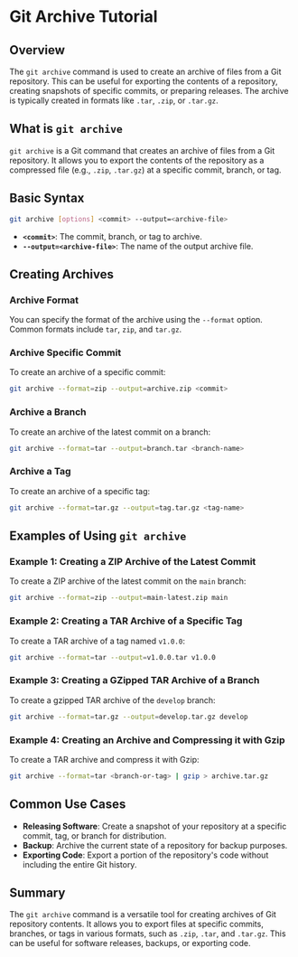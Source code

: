 # Git Archive Tutorial

## Overview

The `git archive` command is used to create an archive of files from a Git repository. This can be useful for exporting the contents of a repository, creating snapshots of specific commits, or preparing releases. The archive is typically created in formats like `.tar`, `.zip`, or `.tar.gz`.

## What is `git archive`

`git archive` is a Git command that creates an archive of files from a Git repository. It allows you to export the contents of the repository as a compressed file (e.g., `.zip`, `.tar.gz`) at a specific commit, branch, or tag.

## Basic Syntax

```bash
git archive [options] <commit> --output=<archive-file>
```

- **`<commit>`**: The commit, branch, or tag to archive.
- **`--output=<archive-file>`**: The name of the output archive file.

## Creating Archives

### Archive Format

You can specify the format of the archive using the `--format` option. Common formats include `tar`, `zip`, and `tar.gz`.

### Archive Specific Commit

To create an archive of a specific commit:

```bash
git archive --format=zip --output=archive.zip <commit>
```

### Archive a Branch

To create an archive of the latest commit on a branch:

```bash
git archive --format=tar --output=branch.tar <branch-name>
```

### Archive a Tag

To create an archive of a specific tag:

```bash
git archive --format=tar.gz --output=tag.tar.gz <tag-name>
```

## Examples of Using `git archive`

### Example 1: Creating a ZIP Archive of the Latest Commit

To create a ZIP archive of the latest commit on the `main` branch:

```bash
git archive --format=zip --output=main-latest.zip main
```

### Example 2: Creating a TAR Archive of a Specific Tag

To create a TAR archive of a tag named `v1.0.0`:

```bash
git archive --format=tar --output=v1.0.0.tar v1.0.0
```

### Example 3: Creating a GZipped TAR Archive of a Branch

To create a gzipped TAR archive of the `develop` branch:

```bash
git archive --format=tar.gz --output=develop.tar.gz develop
```

### Example 4: Creating an Archive and Compressing it with Gzip

To create a TAR archive and compress it with Gzip:

```bash
git archive --format=tar <branch-or-tag> | gzip > archive.tar.gz
```

## Common Use Cases

- **Releasing Software**: Create a snapshot of your repository at a specific commit, tag, or branch for distribution.
- **Backup**: Archive the current state of a repository for backup purposes.
- **Exporting Code**: Export a portion of the repository's code without including the entire Git history.

## Summary

The `git archive` command is a versatile tool for creating archives of Git repository contents. It allows you to export files at specific commits, branches, or tags in various formats, such as `.zip`, `.tar`, and `.tar.gz`. This can be useful for software releases, backups, or exporting code.
